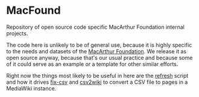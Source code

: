 # MacFound

Repository of open source code specific MacArthur Foundation internal
projects.

The code here is unlikely to be of general use, because it is highly
specific to the needs and datasets of the [MacArthur
Foundation](https://www.MacFound.org).  We release it as open source
anyway, because that's our usual practice and because some of it could
serve as an example or a template for other similar efforts.

Right now the things most likely to be useful in here are the
[refresh](refresh) script and how it drives [fix-csv](fix-csv) and
[csv2wiki](https://github.com/OpenTechStrategies/ots-tools/blob/master/csv2wiki)
to convert a CSV file to pages in a MediaWiki instance.
